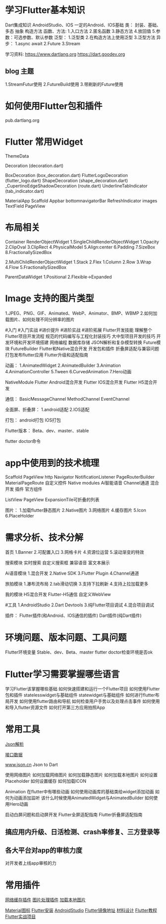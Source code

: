 # 学习Flutter基本知识
Dart集成知识
AndroidStudio、IOS
一定的Android、IOS基础
类：
封装、基础、多态
抽象
构造方法
函数、方法:
1.入口方法
2.匿名函数
3.静态方法
4.放回值
5.参数：可选参数、默认参数
泛型：
1.泛型类
2.在构造方法上使用泛型
3.泛型方法
异步：
1.async await
2.Future
3.Stream

学习资料:
https://www.dartlang.org
https://dart.goodev.org


## blog 主题
1.StreamFutur使用
2.FutureBuild使用
3.带刷新的Future使用



# 如何使用Flutter包和插件
pub.dartlang.org

# Flutter 常用Widget
ThemeData

Decoration (decoration.dart)

  BoxDecoration (box_decoration.dart)
  FlutterLogoDecoration (flutter_logo.dart)
  ShapeDecoration (shape_decoration.dart)
  _CupertinoEdgeShadowDecoration (route.dart)
  UnderlineTabIndicator (tab_indicator.dart)

MaterialApp
Scaffold
Appbar
bottomnavigatorBar
RefreshIndicator
images
TextField
PageView

# 布局相关
Container
RenderObjectWidget
1.SingleChildRenderObjectWidget
  1.Opacity
  2.ClipOval
  3.ClipRect
  4.PhysicalModel
  5.Align:center
  6.Padding
  7.SizeBox
  8.FractionallySizedBox

2.MultiChildRenderObjectWidget
  1.Stack
  2.Flex
    1.Column
    2.Row
  3.Wrap
  4.Flow
  5.FractionallySizedBox

ParentDataWidget
1.Positional
2.Flexible->Expanded

# Image 支持的图片类型
1.JPEG、PNG、GIF、Animated、WebP、Animator、BMP、WBMP
2.如何加载图片、如何处理不同分辨率的图片

#入门
#入门实战
#进价提升
#进阶实战
#进阶拓展
Flutter开发技能
理解整个Flutter项目开发流程
规范的代码编写与工程化封装技巧
大中型项目开发的技巧
开发环境和开发环境搭建
网络编程
数据库存储
JSON解析和复杂模型转换
Future模块
FutureBuilder
Flutter和Native混合开发
开发包和插件
折叠屏适配与兼容问题
打包发布flutter应用
Flutter升级和适配指南

动画：
1.AnimatedWidget
2.AnimatedBuilder
3.Animation
4.AnimationController
5.Tween
6.CurvedAnimation
7.Hero动画

NativeModule
Flutter Android混合开发
Flutter IOS混合开发
Flutter H5混合开发

通信：
BasicMessageChannel
MethodChannel
EventChannel

全面屏、折叠屏：
1.android适配
2.IOS适配

打包：
android打包
IOS打包

Flutter版本：
Beta、dev、master、stable

flutter doctor命令



# app中使用到的技术梳理
Scaffold
PageView
http
Navigator
NotificationListener
PageRouterBuilder
MaterialPageRoute
自定义控件
Native modules
Ai智能语音
Channel通道
混合开发
插件
官方组件

ListView
PageView
ExpansionTile可折叠的列表


图片：
1.加载flutter静态图片
2.Native图片
3.网络图片
4.缓存图片
5.Icon
6.PlaceHolder

# 需求分析、技术分解
首页
1.Banner
2.可配置入口
3.网格卡片
4.资源位运营
5.滚动渐变的特效


搜索模块
实时搜索
自定义搜索框
兼容语音
富文本展示

Ai语音模块
1.混合开发
2.Native SDK
3.Flutter Plugin
4.Channel通道

旅拍模块
1.瀑布流布局
2.tab滑动切换
3.支持下拉刷新
4.支持上拉加载更多

我的模块
H5混合开发
Flutter-H5通信
自定义WebView


#工具
1.AndroidStudio
2.Dart Devtools
3.纯Flutter项目调试
4.混合项目调试

插件：
Flutter插件(和Android、IOS通信的插件)
Dart插件(纯Dart插件)

# 环境问题、版本问题、工具问题
Flutter环境变量
Stable、dev、Beta、master
flutter doctor检查环境是否ok



# Flutter学习需要掌握哪些语言
学习Flutter该掌握哪些基础
如何快速搭建和运行一个Flutter项目
如何使用Flutter包和插件
statelesswidget与基础组件
statewidget与基础组件
如何进行flutter布局开发
如何使用flutter路由和导航
如何检查用户手势以及处理点击事件
如何使用和导入flutter资源文件
如何打开第三方应用拍照App
# 常用工具
[Json解析](https://www.json.cn/)

[接口数据](http://www.devio.org/io/flutter_app/json/home_page.json)

www.json.cn
Json to Dart


使用网络图片
如何加载网络图片
如何加载静态图片
如何加载本地图片
如何设置Placeholder
如何设置缓存
如何加载ICON


Animation
在flutter中有哪些动画
如何使用动画库的基础类给widget添加动画
如何为动画添加监听
该什么时候使用AnimatedWidget与AnimatedBuilder
如何使用Hero动画

启动白屏问题和启动屏开发
Flutter全屏适配指南
Flutter折叠屏适配指南

## 搞应用内升级、日活检测、crash率修复、三方登录等

## 各大平台对app的审核力度
对开发者上线app审核的力


# 常用插件
[网络缓存插件](cached_network_image)
[图片处理插件](transparent_image)
[加载本地图片](path_provider)

[Material图标](https://material.io/tools/icons/?style=baseline)
[Flutter安装](https://flutterchina.club/get-started/install/)
[AndroidStudio](https://developer.android.com/studio/intro)
[Flutter镜像地址](https://flutter.dev/community/china)
[材料设计](https://material.io/)
[Flutter教程](http://www.devio.org/tags/#Flutter)
[Flutter实战项目](https://blog.51cto.com/14429816/2416749?source=dra)
